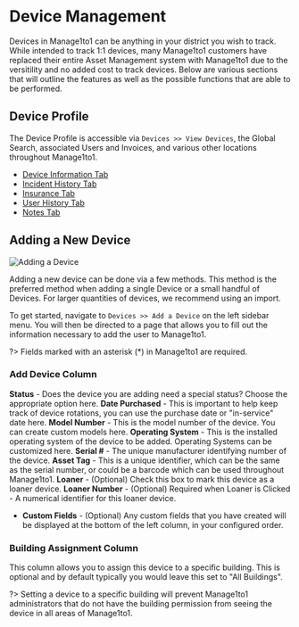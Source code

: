 # Device Management

Devices in Manage1to1 can be anything in your district you wish to track. While intended to track 1:1 devices, many Manage1to1 customers have replaced their entire Asset Management system with Manage1to1 due to the versitility and no added cost to track devices. Below are various sections that will outline the features as well as the possible functions that are able to be performed.

## Device Profile

The Device Profile is accessible via `Devices >> View Devices`, the Global Search, associated Users and Invoices, and various other locations throughout Manage1to1.

- [Device Information Tab](devices/device-information.md)
- [Incident History Tab](devices/incident-history.md)
- [Insurance Tab](devices/insurance.md)
- [User History Tab](devices/user-history.md)
- [Notes Tab](devices/notes.md)

## Adding a New Device

![Adding a Device](../_media/screenshots/add-adevice.png ':size=50%')

Adding a new device can be done via a few methods. This method is the preferred method when adding a single Device or a small handful of Devices. For larger quantities of devices, we recommend using an import.
 
 To get started, navigate to `Devices >> Add a Device` on the left sidebar menu. You will then be directed to a page that allows you to fill out the information necessary to add the user to Manage1to1.
  
?> Fields marked with an asterisk (*) in Manage1to1 are required.

### Add Device Column

**Status** - Does the device you are adding need a special status? Choose the appropriate option here.
**Date Purchased** - This is important to help keep track of device rotations, you can use the purchase date or "in-service" date here.
**Model Number** - This is the model number of the device. You can create custom models here.
**Operating System** - This is the installed operating system of the device to be added. Operating Systems can be customized here.
**Serial #** - The unique manufacturer identifying number of the device.
**Asset Tag** - This is a unique identifier, which can be the same as the serial number, or could be a barcode which can be used throughout Manage1to1.
**Loaner** - (Optional) Check this box to mark this device as a loaner device.
**Loaner Number** - (Optional) Required when Loaner is Clicked - A numerical identifier for this loaner device.
- **Custom Fields** - (Optional) Any custom fields that you have created will be displayed at the bottom of the left column, in your configured order.

### Building Assignment Column

This column allows you to assign this device to a specific building. This is optional and by default typically you would leave this set to "All Buildings".

?> Setting a device to a specific building will prevent Manage1to1 administrators that do not have the building permission from seeing the device in all areas of Manage1to1.
 